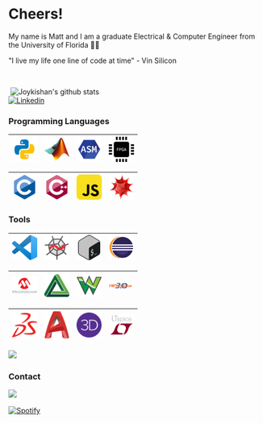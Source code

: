 <!-- Greeting -->
# Cheers!

<!--Introduction -->
My name is Matt and I am a graduate Electrical & Computer Engineer from the University of Florida :crocodile::crocodile:

"I live my life one line of code at time" - Vin Silicon

<br>

<p> <!-- GitHub README Stats -->
  <a href="https://github.com/mgwein?tab=repositories">
    <img width="500" height="auto" align="right" alt="Joykishan's github stats" 
         src="https://github-readme-stats.vercel.app/api?username=mgwein&show_icons=true&theme=algolia&count_private=true" />
   <!-- <img width="30%" height="auto" align="right" alt="Matt's github stats" 
         src="https://github-readme-stats.vercel.app/api/top-langs/?username=mgwein&layout=compact" />

</p>

<!-- Your badges -->
[![Linkedin](https://img.shields.io/badge/-Matt%20W-blue?style=flat&logo=Linkedin&logoColor=white)](https://www.linkedin.com/in/mgwein/)

### Programming Languages

<img title="Python" alt="Python" width="50px" src="python.png" />|<img title="MatLab" alt="MatLab" width="50px" src="MATLAB.png" />|<img title="Assembly" alt="Assembly" width="50px" src="ASM.png" />|<img title="VHDL" alt="VHDL" width="50px" src="VHDL.png" />
|---|---|---|---|

<img title="C" alt="C" width="50px" src="C.png">|<img title="C++" alt="C++" width="50px" src="CPP.svg">|<img alt="JavaScript" title="JavaScript" width="50px" src="JAVASCRIPT.png">|<img title="Wolfram Mathematica" alt="Wolfram Mathematica" width="50px" src="WOLFRAM.png">
|---|---|---|---|

### Tools

<img title="Visual Studio" alt="Visual Studio" width="50px" src="VSCODE.png" />|<img title="Spyder" alt="Spyder" width="50px" src="SPYDER.png" />|<img title="GitBash" alt="GitBash" width="50px" src="BASH.png" />|<img title="ECLIPSE" alt="ECLIPSE" width="50px" src="ECLIPSE.png" />
|---|---|---|---|

<img title="Microchip Studio" alt="Microchip Studio" width="50px" src="MICROCHIP.png" />|<img title="Digilent" alt="Digilent" width="50px" src="DIGILENT.png" />|<img title="Waveforms" alt="Waveforms" width="50px" src="WAVEFORMS.png" />|<img title="HiPerGator3.0" alt="HiPerGator3.0" width="50px" src="HIPERGATOR3.png" />
|---|---|---|---|

<img title="Solid Works" alt="Solid Works" width="50px" src="SOLIDWORKS.png" />|<img title="AutoCAD" alt="AutoCAD" width="50px" src="AUTOCAD.png" />|<img title="RISA3D" alt="RISA3D" width="50px" src="RISA3D.svg" />|<img title="LTSpice" alt="LTSpice" width="50px" src="LTSPICE.png" />
|---|---|---|---|

<!-- <img title="PyCharm" alt="PyCharm" width="50px" src="PYCHARM.png" /> -->

<!-- Profile View Count -->
![](https://komarev.com/ghpvc/?username=mgwein&style=flat)

### Contact
![](https://dcbadge.vercel.app/api/shield/410659937069301761)
              
[![Spotify](https://novatorem-gules-two.vercel.app)](https://open.spotify.com/user/cattleman706)